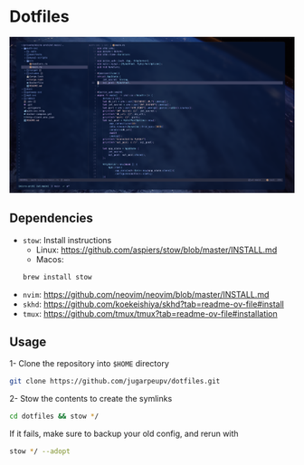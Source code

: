 # Dotfiles

![](./docs/.config/desktop_setup.png)

## Dependencies

- `stow`: Install instructions
    * Linux: https://github.com/aspiers/stow/blob/master/INSTALL.md
    * Macos: 
    ```sh
    brew install stow
    ```
- `nvim`: https://github.com/neovim/neovim/blob/master/INSTALL.md
- `skhd`: https://github.com/koekeishiya/skhd?tab=readme-ov-file#install
- `tmux`: https://github.com/tmux/tmux?tab=readme-ov-file#installation


## Usage

1- Clone the repository into `$HOME` directory
```sh
git clone https://github.com/jugarpeupv/dotfiles.git
```

2- Stow the contents to create the symlinks
```sh
cd dotfiles && stow */
```

If it fails, make sure to backup your old config, and rerun with
```sh
stow */ --adopt
```
